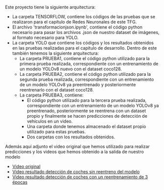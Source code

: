 Este proyecto tiene la siguiente arquitectura:
- La carpeta TENSORFLOW, contiene los códigos de las pruebas que se realizaron para el capítulo de Redes Neuronales de este TFG.
- El archivo 'transformacionjson.ipynb', contiene el código python necesario para pasar los archivos .json de nuestro dataset de imágenes, al formato necesario para YOLO.
- La carpeta YOLO que contiene los códigos y los resultados obtenidos en las pruebas realizadas para el capítulo de desarrollo. Dentro de este también tenemos la siguiente arquitectura:
  - La carpeta PRUEBA1, contiene el código python utilizado para la primera prueba realizada, correspondiente con un entrenamiento de un modelo YOLOv8 nuevo con el dataset coco128.
  - La carpeta PRUEBA2, contiene el código python utilizado para la segunda prueba realizada, correspondiente con un entrenamiento de un modelo YOLOv8 ya preentrenado y posteriormente reentrenarlo con el dataset coco128.
  - La carpeta PRUEBA3, contiene:
    - El código python utilizado para la tercera prueba realizada, correspondiente con un entrenamiento de un modelo YOLOv8 ya preentrenado, posteriormente se reentrena con un dataset propio y finalmente se
        hacen predicciones de detección de vehículos en un video. 
    - Una carpeta donde tenemos almacenado el dataset propio utilizado para estas pruebas.
    - Dos carpetas con los resultados obtenidos.
   

Además aquí adjunto el video original que hemos utilizado para realizar predicciones y los videos que hemos obtenido a la salida de nuestro modelo
- [Video original](https://youtu.be/kduMuhOGO2s)
- [Video resultado detección de coches sin reentreno del modelo](https://youtu.be/lzqRZjF_Caw)
- [Video resultado detección de coches con un reentrenamiento de 3 épocas](https://youtu.be/d_8A4Ee6Tmo)
